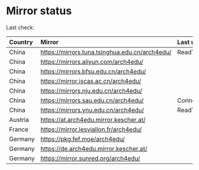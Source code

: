 <script src="./time.js"></script>
# Mirror status
Last check: <script type="text/javascript">localize(1689225549.3260496);</script>

|Country|Mirror|Last update|
|:------|:-----|:----------|
|China|https://mirrors.tuna.tsinghua.edu.cn/arch4edu/|ReadTimeout|
|China|https://mirrors.aliyun.com/arch4edu/|<script type="text/javascript">localize(1689143611);</script>|
|China|https://mirrors.bfsu.edu.cn/arch4edu/|<script type="text/javascript">localize(1689186821);</script>|
|China|https://mirror.iscas.ac.cn/arch4edu/|<script type="text/javascript">localize(1689186821);</script>|
|China|https://mirrors.nju.edu.cn/arch4edu/|<script type="text/javascript">localize(1689186821);</script>|
|China|https://mirrors.sau.edu.cn/arch4edu/|ConnectionError|
|China|https://mirrors.ynu.edu.cn/arch4edu/|ReadTimeout|
|Austria|https://at.arch4edu.mirror.kescher.at/|<script type="text/javascript">localize(1689186821);</script>|
|France|https://mirror.lesviallon.fr/arch4edu/|<script type="text/javascript">localize(1689186821);</script>|
|Germany|https://pkg.fef.moe/arch4edu/|<script type="text/javascript">localize(1689186821);</script>|
|Germany|https://de.arch4edu.mirror.kescher.at/|<script type="text/javascript">localize(1689186821);</script>|
|Germany|https://mirror.sunred.org/arch4edu/|<script type="text/javascript">localize(1689186821);</script>|

<script src="./tablefilter/tablefilter.js"></script>
<script src="./table.js"></script>